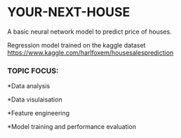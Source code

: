 # YOUR-NEXT-HOUSE
A basic neural network model to predict price of houses.

Regression model trained on the kaggle dataset https://www.kaggle.com/harlfoxem/housesalesprediction

### TOPIC FOCUS:

*Data analysis

*Data visulaisation

*Feature engineering

*Model training and performance evaluation
